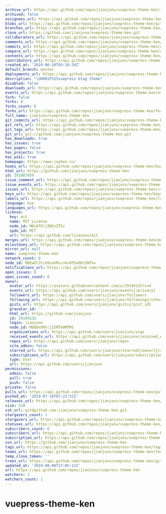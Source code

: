```yaml
---
archive_url: https://api.github.com/repos/jianjunx/vuepress-theme-ken/{archive_format}{/ref}
archived: false
assignees_url: https://api.github.com/repos/jianjunx/vuepress-theme-ken/assignees{/user}
blobs_url: https://api.github.com/repos/jianjunx/vuepress-theme-ken/git/blobs{/sha}
branches_url: https://api.github.com/repos/jianjunx/vuepress-theme-ken/branches{/branch}
clone_url: https://github.com/jianjunx/vuepress-theme-ken.git
collaborators_url: https://api.github.com/repos/jianjunx/vuepress-theme-ken/collaborators{/collaborator}
comments_url: https://api.github.com/repos/jianjunx/vuepress-theme-ken/comments{/number}
commits_url: https://api.github.com/repos/jianjunx/vuepress-theme-ken/commits{/sha}
compare_url: https://api.github.com/repos/jianjunx/vuepress-theme-ken/compare/{base}...{head}
contents_url: https://api.github.com/repos/jianjunx/vuepress-theme-ken/contents/{+path}
contributors_url: https://api.github.com/repos/jianjunx/vuepress-theme-ken/contributors
created_at: '2019-06-10T03:10:34Z'
default_branch: master
deployments_url: https://api.github.com/repos/jianjunx/vuepress-theme-ken/deployments
description: "\U0001F525vuepress blog theme"
disabled: false
downloads_url: https://api.github.com/repos/jianjunx/vuepress-theme-ken/downloads
events_url: https://api.github.com/repos/jianjunx/vuepress-theme-ken/events
fork: false
forks: 0
forks_count: 0
forks_url: https://api.github.com/repos/jianjunx/vuepress-theme-ken/forks
full_name: jianjunx/vuepress-theme-ken
git_commits_url: https://api.github.com/repos/jianjunx/vuepress-theme-ken/git/commits{/sha}
git_refs_url: https://api.github.com/repos/jianjunx/vuepress-theme-ken/git/refs{/sha}
git_tags_url: https://api.github.com/repos/jianjunx/vuepress-theme-ken/git/tags{/sha}
git_url: git://github.com/jianjunx/vuepress-theme-ken.git
has_downloads: true
has_issues: true
has_pages: false
has_projects: true
has_wiki: true
homepage: https://www.jayken.cn/
hooks_url: https://api.github.com/repos/jianjunx/vuepress-theme-ken/hooks
html_url: https://github.com/jianjunx/vuepress-theme-ken
id: 191087959
issue_comment_url: https://api.github.com/repos/jianjunx/vuepress-theme-ken/issues/comments{/number}
issue_events_url: https://api.github.com/repos/jianjunx/vuepress-theme-ken/issues/events{/number}
issues_url: https://api.github.com/repos/jianjunx/vuepress-theme-ken/issues{/number}
keys_url: https://api.github.com/repos/jianjunx/vuepress-theme-ken/keys{/key_id}
labels_url: https://api.github.com/repos/jianjunx/vuepress-theme-ken/labels{/name}
language: Vue
languages_url: https://api.github.com/repos/jianjunx/vuepress-theme-ken/languages
license:
  key: mit
  name: MIT License
  node_id: MDc6TGljZW5zZTEz
  spdx_id: MIT
  url: https://api.github.com/licenses/mit
merges_url: https://api.github.com/repos/jianjunx/vuepress-theme-ken/merges
milestones_url: https://api.github.com/repos/jianjunx/vuepress-theme-ken/milestones{/number}
mirror_url: null
name: vuepress-theme-ken
network_count: 0
node_id: MDEwOlJlcG9zaXRvcnkxOTEwODc5NTk=
notifications_url: https://api.github.com/repos/jianjunx/vuepress-theme-ken/notifications{?since,all,participating}
open_issues: 0
open_issues_count: 0
owner:
  avatar_url: https://avatars.githubusercontent.com/u/29194135?v=4
  events_url: https://api.github.com/users/jianjunx/events{/privacy}
  followers_url: https://api.github.com/users/jianjunx/followers
  following_url: https://api.github.com/users/jianjunx/following{/other_user}
  gists_url: https://api.github.com/users/jianjunx/gists{/gist_id}
  gravatar_id: ''
  html_url: https://github.com/jianjunx
  id: 29194135
  login: jianjunx
  node_id: MDQ6VXNlcjI5MTk0MTM1
  organizations_url: https://api.github.com/users/jianjunx/orgs
  received_events_url: https://api.github.com/users/jianjunx/received_events
  repos_url: https://api.github.com/users/jianjunx/repos
  site_admin: false
  starred_url: https://api.github.com/users/jianjunx/starred{/owner}{/repo}
  subscriptions_url: https://api.github.com/users/jianjunx/subscriptions
  type: User
  url: https://api.github.com/users/jianjunx
permissions:
  admin: false
  pull: true
  push: false
private: false
pulls_url: https://api.github.com/repos/jianjunx/vuepress-theme-ken/pulls{/number}
pushed_at: '2019-07-10T07:23:52Z'
releases_url: https://api.github.com/repos/jianjunx/vuepress-theme-ken/releases{/id}
size: 510
ssh_url: git@github.com:jianjunx/vuepress-theme-ken.git
stargazers_count: 1
stargazers_url: https://api.github.com/repos/jianjunx/vuepress-theme-ken/stargazers
statuses_url: https://api.github.com/repos/jianjunx/vuepress-theme-ken/statuses/{sha}
subscribers_count: 0
subscribers_url: https://api.github.com/repos/jianjunx/vuepress-theme-ken/subscribers
subscription_url: https://api.github.com/repos/jianjunx/vuepress-theme-ken/subscription
svn_url: https://github.com/jianjunx/vuepress-theme-ken
tags_url: https://api.github.com/repos/jianjunx/vuepress-theme-ken/tags
teams_url: https://api.github.com/repos/jianjunx/vuepress-theme-ken/teams
temp_clone_token: ''
trees_url: https://api.github.com/repos/jianjunx/vuepress-theme-ken/git/trees{/sha}
updated_at: '2019-08-08T17:05:12Z'
url: https://api.github.com/repos/jianjunx/vuepress-theme-ken
watchers: 1
watchers_count: 1
---
```


# vuepress-theme-ken
